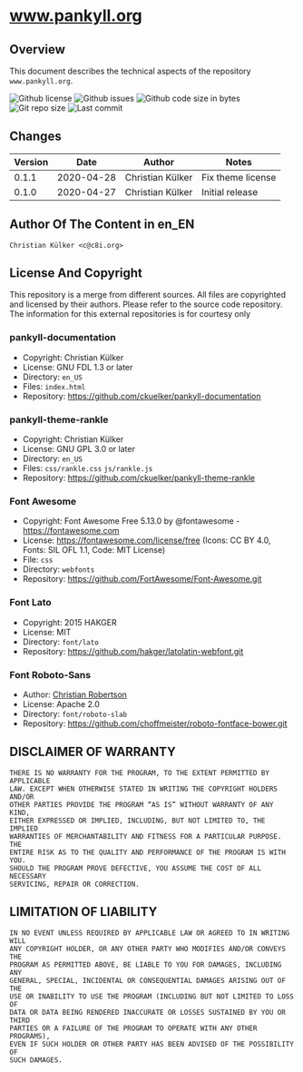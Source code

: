# www.pankyll.org

## Overview

This document describes the technical aspects of the repository
`www.pankyll.org`.

![Github license](https://img.shields.io/github/license/ckuelker/www.pankyll.org.svg)
![Github issues](https://img.shields.io/github/issues/ckuelker/www.pankyll.org.svg?style=popout-square)
![Github code size in bytes](https://img.shields.io/github/languages/code-size/ckuelker/www.pankyll.org.svg)
![Git repo size](https://img.shields.io/github/repo-size/ckuelker/www.pankyll.org.svg)
![Last commit](https://img.shields.io/github/last-commit/ckuelker/www.pankyll.org.svg)

## Changes

| Version | Date       | Author           | Notes                             |
| ------- | ---------- | ---------------- | --------------------------------- |
| 0.1.1   | 2020-04-28 | Christian Külker | Fix theme license                 |
| 0.1.0   | 2020-04-27 | Christian Külker | Initial release                   |


## Author Of The Content in en_EN

    Christian Külker <c@c8i.org>

## License And Copyright

This repository is a merge from different sources. All files are copyrighted
and licensed by their authors. Please refer to the source code repository.
The information for this external repositories is for courtesy only

### pankyll-documentation

* Copyright: Christian Külker
* License: GNU FDL 1.3 or later
* Directory: `en_US`
* Files: `index.html`
* Repository: https://github.com/ckuelker/pankyll-documentation

### pankyll-theme-rankle

* Copyright: Christian Külker
* License: GNU GPL 3.0 or later
* Directory: `en_US`
* Files: `css/rankle.css` `js/rankle.js`
* Repository: https://github.com/ckuelker/pankyll-theme-rankle

### Font Awesome

 * Copyright:  Font Awesome Free 5.13.0 by @fontawesome - https://fontawesome.com
 * License: https://fontawesome.com/license/free (Icons: CC BY 4.0, Fonts: SIL OFL 1.1, Code: MIT License)
 * File: `css`
 * Directory: `webfonts`
 * Repository: https://github.com/FortAwesome/Font-Awesome.git

### Font Lato

 * Copyright:  2015 HAKGER
 * License: MIT
 * Directory: `font/lato`
 * Repository: https://github.com/hakger/latolatin-webfont.git

### Font Roboto-Sans

 * Author: [Christian Robertson](https://plus.google.com/110879635926653430880/about)
 * License: Apache 2.0
 * Directory: `font/roboto-slab`
 * Repository: https://github.com/choffmeister/roboto-fontface-bower.git


## DISCLAIMER OF WARRANTY

    THERE IS NO WARRANTY FOR THE PROGRAM, TO THE EXTENT PERMITTED BY APPLICABLE
    LAW. EXCEPT WHEN OTHERWISE STATED IN WRITING THE COPYRIGHT HOLDERS AND/OR
    OTHER PARTIES PROVIDE THE PROGRAM “AS IS” WITHOUT WARRANTY OF ANY KIND,
    EITHER EXPRESSED OR IMPLIED, INCLUDING, BUT NOT LIMITED TO, THE IMPLIED
    WARRANTIES OF MERCHANTABILITY AND FITNESS FOR A PARTICULAR PURPOSE. THE
    ENTIRE RISK AS TO THE QUALITY AND PERFORMANCE OF THE PROGRAM IS WITH YOU.
    SHOULD THE PROGRAM PROVE DEFECTIVE, YOU ASSUME THE COST OF ALL NECESSARY
    SERVICING, REPAIR OR CORRECTION.


## LIMITATION OF LIABILITY

    IN NO EVENT UNLESS REQUIRED BY APPLICABLE LAW OR AGREED TO IN WRITING WILL
    ANY COPYRIGHT HOLDER, OR ANY OTHER PARTY WHO MODIFIES AND/OR CONVEYS THE
    PROGRAM AS PERMITTED ABOVE, BE LIABLE TO YOU FOR DAMAGES, INCLUDING ANY
    GENERAL, SPECIAL, INCIDENTAL OR CONSEQUENTIAL DAMAGES ARISING OUT OF THE
    USE OR INABILITY TO USE THE PROGRAM (INCLUDING BUT NOT LIMITED TO LOSS OF
    DATA OR DATA BEING RENDERED INACCURATE OR LOSSES SUSTAINED BY YOU OR THIRD
    PARTIES OR A FAILURE OF THE PROGRAM TO OPERATE WITH ANY OTHER PROGRAMS),
    EVEN IF SUCH HOLDER OR OTHER PARTY HAS BEEN ADVISED OF THE POSSIBILITY OF
    SUCH DAMAGES.



